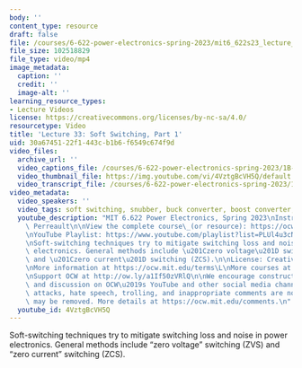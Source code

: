 ```yaml
---
body: ''
content_type: resource
draft: false
file: /courses/6-622-power-electronics-spring-2023/mit6_622s23_lecture_33_360p_16_9.mp4
file_size: 102518829
file_type: video/mp4
image_metadata:
  caption: ''
  credit: ''
  image-alt: ''
learning_resource_types:
- Lecture Videos
license: https://creativecommons.org/licenses/by-nc-sa/4.0/
resourcetype: Video
title: 'Lecture 33: Soft Switching, Part 1'
uid: 30a67451-22f1-443c-b1b6-f6549c674f9d
video_files:
  archive_url: ''
  video_captions_file: /courses/6-622-power-electronics-spring-2023/1B-EdPfWAdhfRVILtl-7GRVeJQGo3UgRP_transcript.webvtt
  video_thumbnail_file: https://img.youtube.com/vi/4VztgBcVH5Q/default.jpg
  video_transcript_file: /courses/6-622-power-electronics-spring-2023/1B-EdPfWAdhfRVILtl-7GRVeJQGo3UgRP_transcript.pdf
video_metadata:
  video_speakers: ''
  video_tags: soft switching, snubber, buck converter, boost converter, 6-622-power-electronics-spring-2023
  youtube_description: "MIT 6.622 Power Electronics, Spring 2023\nInstructor: David\
    \ Perreault\n\nView the complete course\_(or resource): https://ocw.mit.edu/courses/6-622-power-electronics-spring-2023/\L\
    \nYouTube Playlist: https://www.youtube.com/playlist?list=PLUl4u3cNGP62UTc77mJoubhDELSC8lfR0\n\
    \nSoft-switching techniques try to mitigate switching loss and noise in power\
    \ electronics. General methods include \u201Czero voltage\u201D switching (ZVS)\
    \ and \u201Czero current\u201D switching (ZCS).\n\nLicense: Creative Commons BY-NC-SA\L\
    \nMore information at https://ocw.mit.edu/terms\L\nMore courses at https://ocw.mit.edu\n\
    \nSupport OCW at http://ow.ly/a1If50zVRlQ\n\nWe encourage constructive comments\
    \ and discussion on OCW\u2019s YouTube and other social media channels. Personal\
    \ attacks, hate speech, trolling, and inappropriate comments are not allowed and\
    \ may be removed. More details at https://ocw.mit.edu/comments.\n"
  youtube_id: 4VztgBcVH5Q
---
```

Soft-switching techniques try to mitigate switching loss and noise in power electronics. General methods include “zero voltage” switching (ZVS) and “zero current” switching (ZCS).